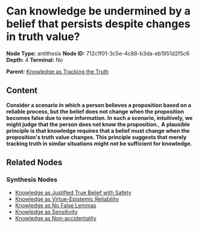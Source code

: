 # Can knowledge be undermined by a belief that persists despite changes in truth value?

**Node Type:** antithesis
**Node ID:** 712c1f01-3c5e-4c88-b3da-eb1951d2f5c6
**Depth:** 4
**Terminal:** No

**Parent:** [Knowledge as Tracking the Truth](knowledge-as-tracking-the-truth-synthesis-2a12a362-931f-4950-8d46-608423fa9b8a.md)

## Content

**Consider a scenario in which a person believes a proposition based on a reliable process, but the belief does not change when the proposition becomes false due to new information. In such a scenario, intuitively, we might judge that the person does not know the proposition.**, **A plausible principle is that knowledge requires that a belief must change when the proposition's truth value changes. This principle suggests that merely tracking truth in similar situations might not be sufficient for knowledge.**

## Related Nodes

### Synthesis Nodes

- [Knowledge as Justified True Belief with Safety](knowledge-as-justified-true-belief-with-safety-synthesis-03834efa-a13a-4b9b-81f9-4cc38921f01a.md)
- [Knowledge as Virtue-Epistemic Reliability](knowledge-as-virtue-epistemic-reliability-synthesis-ae2fdf0b-b6f7-4e7b-923e-689bbe4feb2f.md)
- [Knowledge as No False Lemmas](knowledge-as-no-false-lemmas-synthesis-52b1869c-e23c-403b-a52c-c0a755460c8a.md)
- [Knowledge as Sensitivity](knowledge-as-sensitivity-synthesis-cc0753de-78bb-44dd-8f1b-6856598484a5.md)
- [Knowledge as Non-accidentality](knowledge-as-non-accidentality-synthesis-e17ea153-c126-49a4-96aa-eca048f6b330.md)
